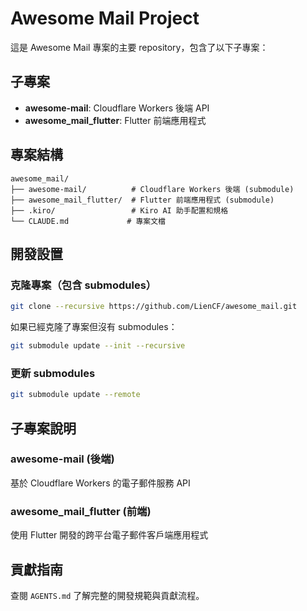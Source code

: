 # Awesome Mail Project

這是 Awesome Mail 專案的主要 repository，包含了以下子專案：

## 子專案

- **awesome-mail**: Cloudflare Workers 後端 API
- **awesome_mail_flutter**: Flutter 前端應用程式

## 專案結構

```
awesome_mail/
├── awesome-mail/          # Cloudflare Workers 後端 (submodule)
├── awesome_mail_flutter/  # Flutter 前端應用程式 (submodule)
├── .kiro/                 # Kiro AI 助手配置和規格
└── CLAUDE.md             # 專案文檔
```

## 開發設置

### 克隆專案（包含 submodules）

```bash
git clone --recursive https://github.com/LienCF/awesome_mail.git
```

如果已經克隆了專案但沒有 submodules：

```bash
git submodule update --init --recursive
```

### 更新 submodules

```bash
git submodule update --remote
```

## 子專案說明

### awesome-mail (後端)
基於 Cloudflare Workers 的電子郵件服務 API

### awesome_mail_flutter (前端)
使用 Flutter 開發的跨平台電子郵件客戶端應用程式
## 貢獻指南

查閱 `AGENTS.md` 了解完整的開發規範與貢獻流程。

